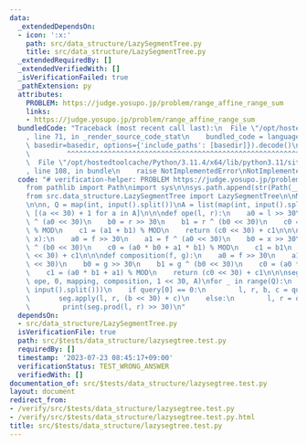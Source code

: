 ```yaml
---
data:
  _extendedDependsOn:
  - icon: ':x:'
    path: src/data_structure/LazySegmentTree.py
    title: src/data_structure/LazySegmentTree.py
  _extendedRequiredBy: []
  _extendedVerifiedWith: []
  _isVerificationFailed: true
  _pathExtension: py
  attributes:
    PROBLEM: https://judge.yosupo.jp/problem/range_affine_range_sum
    links:
    - https://judge.yosupo.jp/problem/range_affine_range_sum
  bundledCode: "Traceback (most recent call last):\n  File \"/opt/hostedtoolcache/Python/3.11.4/x64/lib/python3.11/site-packages/onlinejudge_verify/documentation/build.py\"\
    , line 71, in _render_source_code_stat\n    bundled_code = language.bundle(stat.path,\
    \ basedir=basedir, options={'include_paths': [basedir]}).decode()\n          \
    \         ^^^^^^^^^^^^^^^^^^^^^^^^^^^^^^^^^^^^^^^^^^^^^^^^^^^^^^^^^^^^^^^^^^^^^^^^^^^^^^^^^\n\
    \  File \"/opt/hostedtoolcache/Python/3.11.4/x64/lib/python3.11/site-packages/onlinejudge_verify/languages/python.py\"\
    , line 108, in bundle\n    raise NotImplementedError\nNotImplementedError\n"
  code: "# verification-helper: PROBLEM https://judge.yosupo.jp/problem/range_affine_range_sum\n\
    from pathlib import Path\nimport sys\n\nsys.path.append(str(Path(__file__).resolve().parent.parent.parent.parent))\n\
    from src.data_structure.LazySegmentTree import LazySegmentTree\n\nMOD = 998244353\n\
    \n\nn, Q = map(int, input().split())\nA = list(map(int, input().split()))\nA =\
    \ [(a << 30) + 1 for a in A]\n\n\ndef ope(l, r):\n    a0 = l >> 30\n    a1 = l\
    \ ^ (a0 << 30)\n    b0 = r >> 30\n    b1 = r ^ (b0 << 30)\n    c0 = (a0 + b0)\
    \ % MOD\n    c1 = (a1 + b1) % MOD\n    return (c0 << 30) + c1\n\n\ndef mapping(f,\
    \ x):\n    a0 = f >> 30\n    a1 = f ^ (a0 << 30)\n    b0 = x >> 30\n    b1 = x\
    \ ^ (b0 << 30)\n    c0 = (a0 * b0 + a1 * b1) % MOD\n    c1 = b1\n    return (c0\
    \ << 30) + c1\n\n\ndef composition(f, g):\n    a0 = f >> 30\n    a1 = f ^ (a0\
    \ << 30)\n    b0 = g >> 30\n    b1 = g ^ (b0 << 30)\n    c0 = (a0 * b0) % MOD\n\
    \    c1 = (a0 * b1 + a1) % MOD\n    return (c0 << 30) + c1\n\n\nseg = LazySegmentTree(n,\
    \ ope, 0, mapping, composition, 1 << 30, A)\nfor _ in range(Q):\n    query = list(map(int,\
    \ input().split()))\n    if query[0] == 0:\n        l, r, b, c = query[1:]\n \
    \       seg.apply(l, r, (b << 30) + c)\n    else:\n        l, r = query[1:]\n\
    \        print(seg.prod(l, r) >> 30)\n"
  dependsOn:
  - src/data_structure/LazySegmentTree.py
  isVerificationFile: true
  path: src/$tests/data_structure/lazysegtree.test.py
  requiredBy: []
  timestamp: '2023-07-23 08:45:17+09:00'
  verificationStatus: TEST_WRONG_ANSWER
  verifiedWith: []
documentation_of: src/$tests/data_structure/lazysegtree.test.py
layout: document
redirect_from:
- /verify/src/$tests/data_structure/lazysegtree.test.py
- /verify/src/$tests/data_structure/lazysegtree.test.py.html
title: src/$tests/data_structure/lazysegtree.test.py
---
```

